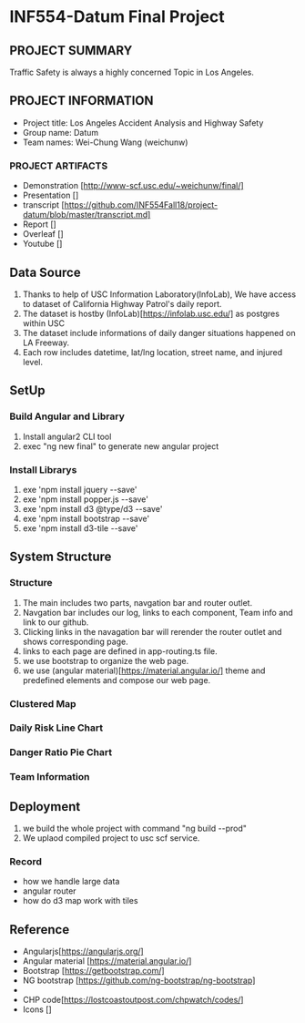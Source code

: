 # INF554-Datum Final Project

## PROJECT SUMMARY
Traffic Safety is always a highly concerned Topic in Los Angeles.


## PROJECT INFORMATION
- Project title: Los Angeles Accident Analysis and Highway Safety
- Group name: Datum
- Team names: Wei-Chung Wang (weichunw)

### PROJECT ARTIFACTS
- Demonstration [http://www-scf.usc.edu/~weichunw/final/]
- Presentation []
- transcript [https://github.com/INF554Fall18/project-datum/blob/master/transcript.md]
- Report []
- Overleaf []
- Youtube []

## Data Source
1. Thanks to help of USC Information Laboratory(InfoLab), We have access to dataset of California Highway Patrol's daily report.
2. The dataset is hostby (InfoLab)[https://infolab.usc.edu/] as postgres within USC
3. The dataset include informations of daily danger situations happened on LA Freeway.
4. Each row includes datetime, lat/lng location, street name, and injured level.

## SetUp
### Build Angular and Library
1. Install angular2 CLI tool
2. exec "ng new final" to generate new angular project

### Install Librarys
1. exe 'npm install jquery --save'
2. exe 'npm install popper.js --save'
3. exe 'npm install d3 @type/d3 --save'
4. exe 'npm install bootstrap --save'
5. exe 'npm install d3-tile --save'

## System Structure 

### Structure
1. The main includes two parts, navgation bar and router outlet.
2. Navgation bar includes our log, links to each component, Team info and link to our github.
3. Clicking links in the navagation bar will rerender the router outlet and shows corresponding page.
4. links to each page are defined in app-routing.ts file.
5. we use bootstrap to organize the web page.
6. we use (angular material)[https://material.angular.io/] theme and predefined elements and compose our web page.

### Clustered Map


### Daily Risk Line Chart


### Danger Ratio Pie Chart

### Team Information

## Deployment
1. we build the whole project with command "ng build --prod"
2. We uplaod compiled project to usc scf service.

### Record
* how we handle large data
* angular router
* how do d3 map work with tiles


<a name="ref"></a>
## Reference
* Angularjs[https://angularjs.org/]
* Angular material [https://material.angular.io/]
* Bootstrap [https://getbootstrap.com/]
* NG bootstrap [https://github.com/ng-bootstrap/ng-bootstrap]
*
* CHP code[https://lostcoastoutpost.com/chpwatch/codes/]
* Icons []



